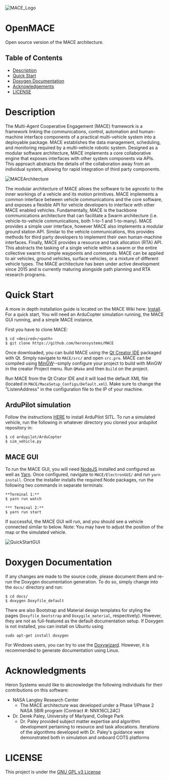 ![MACE_Logo](https://github.com/heronsystems/OpenMACE/blob/master/docs/images/MACE_Logo.png) 
# OpenMACE
Open source version of the MACE architecture.

## Table of Contents
- [Description](#description)
- [Quick Start](#quick-start)
- [Doxygen Documentation](#documentation)
- [Acknowledgements](#acknowledgements)
- [LICENSE](#license)

# <a name="description"></a> Description
The Multi-Agent Cooperative Engagement (MACE) framework is a framework linking the communications, control, automation and human-machine interface components of a practical multi-vehicle system into a deployable package. MACE establishes the data management, scheduling, and monitoring required by a multi-vehicle robotic system.  Designed as a modular software architecture, MACE implements a core collaborative engine that exposes interfaces with other system components via APIs. This approach abstracts the details of the collaboration away from an individual system, allowing for rapid integration of third party components.

![MACEArchitecture](https://github.com/heronsystems/MACE/blob/master/docs/images/maceArchitecture.png)

The modular architecture of MACE allows the software to be agnostic to the inner workings of a vehicle and its motion primitives. MACE implements a common interface between vehicle communications and the core software, and exposes a flexible API for vehicle developers to interface with other MACE enabled vehicles. Fundamentally, MACE is the backbone communications architecture that can facilitate a Swarm architecture (i.e. vehicle-to-vehicle communications, both 1-to-1 and 1-to-many). MACE provides a simple user interface, however MACE also implements a modular ground station API. Similar to the vehicle communications, this provides methods for third party developers to implement their own human-machine interfaces. Finally, MACE provides a resource and task allocation (RTA) API. This abstracts the tasking of a single vehicle within a swarm or the entire collective swarm to simple waypoints and commands. MACE can be applied to air vehicles, ground vehicles, surface vehicles, or a mixture of different vehicle types. The MACE architecture has been under active development since 2015 and is currently maturing alongside path planning and RTA research programs.

# <a name="qucik-start"></a> Quick Start
A more in depth installation guide is located on the MACE Wiki here: [Install](https://github.com/heronsystems/MACE/wiki/Install-and-Run). For a quick start, You will need an ArduCopter simulation running, the MACE GUI running, and a simple MACE instance. 

First you have to clone MACE:

```
$ cd <desired>/<path>
$ git clone https://github.com/heronsystems/MACE
```
Once downloaded, you can build MACE using the [Qt Creator IDE](https://www.qt.io/download-qt-installer?hsCtaTracking=9f6a2170-a938-42df-a8e2-a9f0b1d6cdce%7C6cb0de4f-9bb5-4778-ab02-bfb62735f3e5) packaged with Qt. Simply navigate to `MACE/src/` and open `src.pro`. MACE can be compiled using [MinGW](http://mingw.org/)--simply configure your project to build with MinGW in the creator Project menu. Run `QMake` and then `Build` on the project. 

Run MACE from the Qt Crator IDE and it will load the default XML file (located in `MACE/MaceSetup_Configs/Default.xml`). Make sure to change the "ListenAddress" in the configuration file to the IP of your machine.

## <a name="ardupilot"></a> ArduPilot simulation
Follow the instructions [HERE](https://github.com/heronsystems/MACE/wiki/ArduPilot-Simulation) to install ArduPilot SITL. To run a simulated vehicle, run the following in whatever directory you cloned your ardupilot repository in:

```
$ cd ardupilot/ArduCopter
$ sim_vehicle.py
```

## <a name="mace-gui"></a> MACE GUI
To run the MACE GUI, you will need [NodeJS](https://nodejs.org/en/) installed and configured as well as [Yarn](https://yarnpkg.com/en/docs/getting-started). Once configured, navigate to `MACE/ElectronGUI/` and run `yarn install`. Once the installer installs the required Node packages, run the following two commands in separate terminals:

```
**Terminal 1:**
$ yarn run watch

*** Terminal 2:**
$ yarn run start
```
If successful, the MACE GUI will run, and you should see a vehicle connected similar to below. Note: You may have to adjust the position of the map or the simulated vehicle.

![QuickStartGUI](https://github.com/heronsystems/MACE/blob/master/docs/images/quickStartGUI.png)


# <a name="documentation"></a> Doxygen Documentation

If any changes are made to the source code, please document them and re-run the Doxygen documentation generation. To do so, simply change into the `docs/` directory and run:

```
$ cd docs/
$ doxygen Doxyfile_default
```

There are also Bootstrap and Material design templates for styling the pages (`Doxyfile_bootstrap` and `Doxygile_material`, respectively). However, they are not as full-featured as the default documentation setup. If Doxygen is not installed, you can install on Ubuntu using

`sudo apt-get install doxygen`

For Windows users, you can try to use the [Doxywizard](https://www.stack.nl/~dimitri/doxygen/manual/doxywizard_usage.html). However, it is recommended to generate documentation using Linux.

# <a name="acknowledgements"></a> Acknowledgments
Heron Systems would like to akcnowledge the following individuals for their contributions on this software:
- NASA Langley Research Center
  - The MACE architecture was developed under a Phase 1/Phase 2 NASA SBIR program (Contract #: NNX16CL24C)
- Dr. Derek Paley, University of Marlyand, College Park
  - Dr. Paley provided subject matter expertise and algorithm development pertaining to resource and task allocations. Iterations of the algorithms developed with Dr. Paley's guidance were demonstrated both in simulation and onboard COTS platforms

# <a name="license"></a> LICENSE
This project is under the [GNU GPL v3 License](https://github.com/heronsystems/MACE/blob/master/LICENSE)
